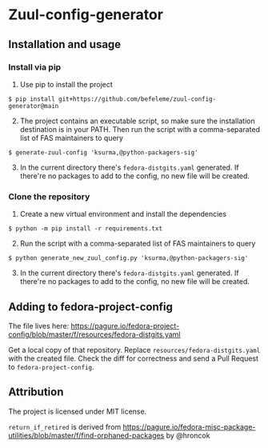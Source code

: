 # Zuul-config-generator

## Installation and usage

### Install via pip

1. Use pip to install the project
```
$ pip install git+https://github.com/befeleme/zuul-config-generator@main
```

2. The project contains an executable script, so make sure the installation
destination is in your PATH.
Then run the script with a comma-separated list of FAS maintainers to query
```
$ generate-zuul-config 'ksurma,@python-packagers-sig'
```

3. In the current directory there's `fedora-distgits.yaml` generated.
If there're no packages to add to the config, no new file will be created.

### Clone the repository

1. Create a new virtual environment and install the dependencies 

```
$ python -m pip install -r requirements.txt
```

2. Run the script with a comma-separated list of FAS maintainers to query
```
$ python generate_new_zuul_config.py 'ksurma,@python-packagers-sig'
```

3. In the current directory there's `fedora-distgits.yaml` generated.
If there're no packages to add to the config, no new file will be created.

## Adding to fedora-project-config

The file lives here: https://pagure.io/fedora-project-config/blob/master/f/resources/fedora-distgits.yaml

Get a local copy of that repository.
Replace `resources/fedora-distgits.yaml` with the created file.
Check the diff for correctness and send a Pull Request to `fedora-project-config`.

## Attribution

The project is licensed under MIT license.

`return_if_retired` is derived from https://pagure.io/fedora-misc-package-utilities/blob/master/f/find-orphaned-packages by @hroncok
